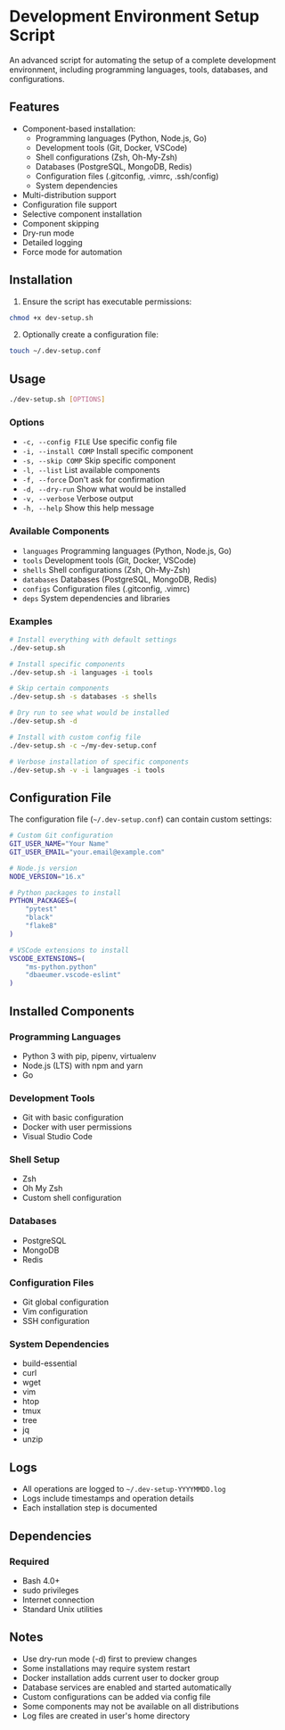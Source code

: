 # Development Environment Setup Script

An advanced script for automating the setup of a complete development environment, including programming languages, tools, databases, and configurations.

## Features

- Component-based installation:
  - Programming languages (Python, Node.js, Go)
  - Development tools (Git, Docker, VSCode)
  - Shell configurations (Zsh, Oh-My-Zsh)
  - Databases (PostgreSQL, MongoDB, Redis)
  - Configuration files (.gitconfig, .vimrc, .ssh/config)
  - System dependencies
- Multi-distribution support
- Configuration file support
- Selective component installation
- Component skipping
- Dry-run mode
- Detailed logging
- Force mode for automation

## Installation

1. Ensure the script has executable permissions:
```bash
chmod +x dev-setup.sh
```

2. Optionally create a configuration file:
```bash
touch ~/.dev-setup.conf
```

## Usage

```bash
./dev-setup.sh [OPTIONS]
```

### Options

- `-c, --config FILE`      Use specific config file
- `-i, --install COMP`     Install specific component
- `-s, --skip COMP`       Skip specific component
- `-l, --list`            List available components
- `-f, --force`           Don't ask for confirmation
- `-d, --dry-run`         Show what would be installed
- `-v, --verbose`         Verbose output
- `-h, --help`            Show this help message

### Available Components

- `languages`    Programming languages (Python, Node.js, Go)
- `tools`        Development tools (Git, Docker, VSCode)
- `shells`       Shell configurations (Zsh, Oh-My-Zsh)
- `databases`    Databases (PostgreSQL, MongoDB, Redis)
- `configs`      Configuration files (.gitconfig, .vimrc)
- `deps`         System dependencies and libraries

### Examples

```bash
# Install everything with default settings
./dev-setup.sh

# Install specific components
./dev-setup.sh -i languages -i tools

# Skip certain components
./dev-setup.sh -s databases -s shells

# Dry run to see what would be installed
./dev-setup.sh -d

# Install with custom config file
./dev-setup.sh -c ~/my-dev-setup.conf

# Verbose installation of specific components
./dev-setup.sh -v -i languages -i tools
```

## Configuration File

The configuration file (`~/.dev-setup.conf`) can contain custom settings:

```bash
# Custom Git configuration
GIT_USER_NAME="Your Name"
GIT_USER_EMAIL="your.email@example.com"

# Node.js version
NODE_VERSION="16.x"

# Python packages to install
PYTHON_PACKAGES=(
    "pytest"
    "black"
    "flake8"
)

# VSCode extensions to install
VSCODE_EXTENSIONS=(
    "ms-python.python"
    "dbaeumer.vscode-eslint"
)
```

## Installed Components

### Programming Languages
- Python 3 with pip, pipenv, virtualenv
- Node.js (LTS) with npm and yarn
- Go

### Development Tools
- Git with basic configuration
- Docker with user permissions
- Visual Studio Code

### Shell Setup
- Zsh
- Oh My Zsh
- Custom shell configuration

### Databases
- PostgreSQL
- MongoDB
- Redis

### Configuration Files
- Git global configuration
- Vim configuration
- SSH configuration

### System Dependencies
- build-essential
- curl
- wget
- vim
- htop
- tmux
- tree
- jq
- unzip

## Logs

- All operations are logged to `~/.dev-setup-YYYYMMDD.log`
- Logs include timestamps and operation details
- Each installation step is documented

## Dependencies

### Required
- Bash 4.0+
- sudo privileges
- Internet connection
- Standard Unix utilities

## Notes

- Use dry-run mode (-d) first to preview changes
- Some installations may require system restart
- Docker installation adds current user to docker group
- Database services are enabled and started automatically
- Custom configurations can be added via config file
- Some components may not be available on all distributions
- Log files are created in user's home directory
